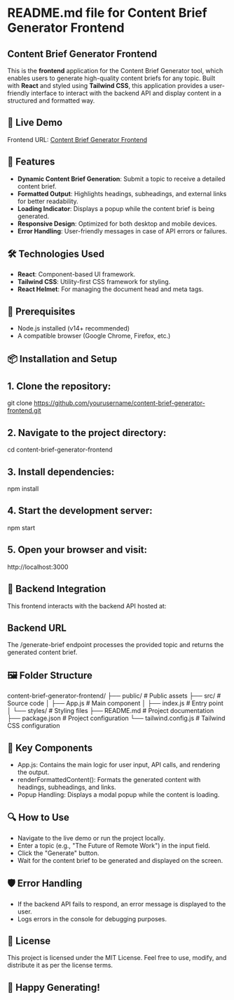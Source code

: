 # README.md file for Content Brief Generator Frontend

## Content Brief Generator Frontend

This is the **frontend** application for the Content Brief Generator tool, which enables users to generate high-quality content briefs for any topic. Built with **React** and styled using **Tailwind CSS**, this application provides a user-friendly interface to interact with the backend API and display content in a structured and formatted way.

## 🚀 Live Demo
Frontend URL: [Content Brief Generator Frontend](https://content-brief-generator-frontend.vercel.app/)

## 🌟 Features
 - **Dynamic Content Brief Generation**: Submit a topic to receive a detailed content brief.
 - **Formatted Output**: Highlights headings, subheadings, and external links for better readability.
 - **Loading Indicator**: Displays a popup while the content brief is being generated.
 - **Responsive Design**: Optimized for both desktop and mobile devices.
 - **Error Handling**: User-friendly messages in case of API errors or failures.

## 🛠️ Technologies Used
 - **React**: Component-based UI framework.
 - **Tailwind CSS**: Utility-first CSS framework for styling.
 - **React Helmet**: For managing the document head and meta tags.

## 📝 Prerequisites
 - Node.js installed (v14+ recommended)
 - A compatible browser (Google Chrome, Firefox, etc.)

## 📦 Installation and Setup
## 1. Clone the repository:
git clone https://github.com/yourusername/content-brief-generator-frontend.git

## 2. Navigate to the project directory:
cd content-brief-generator-frontend

## 3. Install dependencies:
npm install

## 4. Start the development server:
npm start

## 5. Open your browser and visit:
http://localhost:3000

## 🔗 Backend Integration
 This frontend interacts with the backend API hosted at:

## Backend URL
 The /generate-brief endpoint processes the provided topic and returns the generated content brief.

## 🖼️ Folder Structure
 content-brief-generator-frontend/
 ├── public/            # Public assets
 ├── src/               # Source code
 │   ├── App.js         # Main component
 │   ├── index.js       # Entry point
 │   └── styles/        # Styling files
 ├── README.md          # Project documentation
 ├── package.json       # Project configuration
 └── tailwind.config.js # Tailwind CSS configuration

## 🚧 Key Components
 - App.js: Contains the main logic for user input, API calls, and rendering the output.
 - renderFormattedContent(): Formats the generated content with headings, subheadings, and links.
 - Popup Handling: Displays a modal popup while the content is loading.

## 🔍 How to Use
 - Navigate to the live demo or run the project locally.
 - Enter a topic (e.g., "The Future of Remote Work") in the input field.
 - Click the "Generate" button.
 - Wait for the content brief to be generated and displayed on the screen.

## 🛡️ Error Handling
 - If the backend API fails to respond, an error message is displayed to the user.
 - Logs errors in the console for debugging purposes.

## 📄 License
 This project is licensed under the MIT License. Feel free to use, modify, and distribute it as per the license terms.

## 🎉 Happy Generating!
